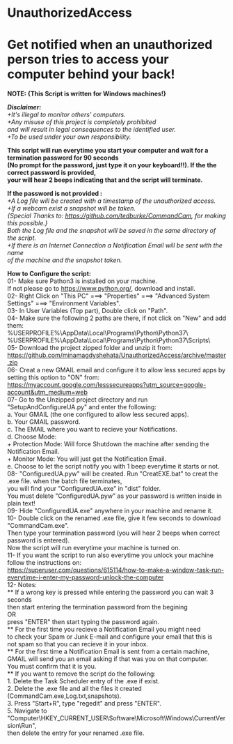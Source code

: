# **UnauthorizedAccess**
# Get notified when an unauthorized person tries to access your computer behind your back!

**NOTE: {This Script is written for Windows machines!}**


***Disclaimer:***  
*+It's illegal to monitor others' computers.*  
*+Any misuse of this project is completely prohibited*  
 *and will result in legal consequences to the identified user.*  
*+To be used under your own responsibility.*  

**This script will run everytime you start your computer and wait for a termination password for 90 seconds  
(No prompt for the password, just type it on your keyboard!!). If the the correct password is provided,  
your will hear 2 beeps indicating that and the script will terminate.**  

**If the password is not provided :**  
     *+A Log file will be created with a timestamp of the unauthorized access.*  
     *+If a webcam exist a snapshot will be taken.*  
      *{Special Thanks to: https://github.com/tedburke/CommandCam, for making this possible.}*  
         *Both the Log file and the snapshot will be saved in the same directory of the script.*  
     *+If there is an Internet Connection a Notification Email will be sent with the name*  
      *of the machine and the snapshot taken.*  
    

**How to Configure the script:**  
    01- Make sure Pathon3 is installed on your machine.  
        If not please go to https://www.python.org/, download and install.  
    02- Right Click on "This PC" ===> "Properties" ===> "Advanced System Settings" ===> "Environment Variables".  
    03- In User Variables (Top part), Double click on "Path".  
    04- Make sure the following 2 paths are there, if not click on "New" and add them:  
            %USERPROFILE%\AppData\Local\Programs\Python\Python37\  
            %USERPROFILE%\AppData\Local\Programs\Python\Python37\Scripts\  
    05- Download the project zipped folder and unzip it from:  
            https://github.com/minamagdyshehata/UnauthorizedAccess/archive/master.zip  
    06- Creat a new GMAIL email and configure it to allow less secured apps by setting this option to "ON" from:  
            https://myaccount.google.com/lesssecureapps?utm_source=google-account&utm_medium=web  
    07- Go to the Unzipped project directory and run "SetupAndConfigureUA.py" and enter the following:  
            a. Your GMAIL (the one configured to allow less secured apps).  
            b. Your GMAIL password.  
            c. The EMAIL where you want to recieve your Notifications.  
            d. Choose Mode:  
                    + Protection Mode: Will force Shutdown the machine after sending the Notification Email.  
                    + Monitor Mode: You will just get the Notification Email.  
            e. Choose to let the script notify you with 1 beep everytime it starts or not.  
    08- "ConfiguredUA.pyw" will be created. Run "CreatEXE.bat" to creat the .exe file. when the batch file terminates,  
        you will find your "ConfiguredUA.exe" in "dist" folder.  
        You must delete "ConfiguredUA.pyw" as your password is written inside in plain text!  
    09- Hide "ConfiguredUA.exe" anywhere in your machine and rename it.  
    10- Double click on the renamed .exe file, give it few seconds to download "CommandCam.exe".  
        Then type your termination password (you will hear 2 beeps when correct password is entered).  
        Now the script will run everytime your machine is turned on.  
    11- If you want the script to run also everytime you unlock your machine follow the instructions on:  
            https://superuser.com/questions/615114/how-to-make-a-window-task-run-everytime-i-enter-my-password-unlock-the-computer  
    12- Notes:  
                    ** If a wrong key is pressed while entering the password you can wait 3 seconds  
                       then start entering the termination password from the begining  
                       OR  
                       press "ENTER" then start typing the password again.  
                    ** For the first time you recieve a Notification Email you might need  
                       to check your Spam or Junk E-mail and configure your email that this is  
                       not spam so that you can recieve it in your inbox.  
                    ** For the first time a Notification Email is sent from a certain machine,  
                       GMAIL will send you an email asking if that was you on that computer.  
                       You must confirm that it is you.  
                    ** If you want to remove the script do the following:  
                            1. Delete the Task Scheduler entry of the .exe if exist.  
                            2. Delete the .exe file and all the files it created (CommandCam.exe,Log.txt,snapshots).  
                            3. Press "Start+R", type "regedit" and press "ENTER".  
                            5. Navigate to "Computer\HKEY_CURRENT_USER\Software\Microsoft\Windows\CurrentVersion\Run",  
                               then delete the entry for your renamed .exe file.  
                               
                               
